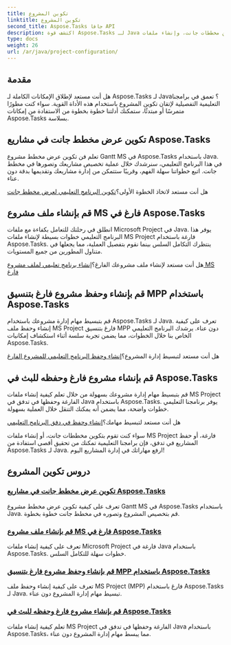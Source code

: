 ```yaml
---
title: تكوين المشروع
linktitle: تكوين المشروع
second_title: Aspose.Tasks جافا API
description: اكتشف قوة Aspose.Tasks لـ Java من خلال برامجنا التعليمية الشاملة. قم بتكوين مخططات جانت، وإنشاء ملفات MS Project، وتبسيط إدارة المشروع.
type: docs
weight: 26
url: /ar/java/project-configuration/
---
```

## مقدمة

هل أنت مستعد لإطلاق الإمكانات الكاملة لـ Aspose.Tasks لـ Java؟ تعمق في برامجنا التعليمية التفصيلية لإتقان تكوين المشروع باستخدام هذه الأداة القوية. سواء كنت مطورًا متمرسًا أو مبتدئًا، ستمكنك أدلتنا خطوة بخطوة من الاستفادة من إمكانات Aspose.Tasks بسلاسة.

## تكوين عرض مخطط جانت في مشاريع Aspose.Tasks

تعلم فن تكوين عرض مخطط مشروع Gantt MS في Aspose.Tasks باستخدام Java. في هذا البرنامج التعليمي، سنرشدك خلال عملية تخصيص مشاريعك وتصورها في مخطط جانت. اتبع خطواتنا سهلة الفهم، وقريبًا ستتمكن من إدارة مشاريعك وتقديمها بدقة دون عناء.

 هل أنت مستعد لاتخاذ الخطوة الأولى؟[تكوين البرنامج التعليمي لعرض مخطط جانت](./configure-gantt-chart/)

## قم بإنشاء ملف مشروع MS فارغ في Aspose.Tasks

انطلق في رحلتك للتعامل بكفاءة مع ملفات Microsoft Project في Java. يوفر هذا البرنامج التعليمي خطوات بسيطة لإنشاء ملفات MS Project فارغة باستخدام Aspose.Tasks. ينتظرك التكامل السلس بينما نقوم بتفصيل العملية، مما يجعلها في متناول المطورين من جميع المستويات.

 هل أنت مستعد لإنشاء ملف مشروعك الفارغ؟[إنشاء برنامج تعليمي لملف مشروع MS فارغ](./create-empty-project-file/)

## قم بإنشاء وحفظ مشروع فارغ بتنسيق MPP باستخدام Aspose.Tasks

قم بتبسيط مهام إدارة مشروعك باستخدام Aspose.Tasks لـ Java. تعرف على كيفية إنشاء وحفظ ملف MS Project فارغ بتنسيق MPP دون عناء. يرشدك البرنامج التعليمي الخاص بنا خلال الخطوات، مما يضمن تجربة سلسة أثناء استكشاف إمكانيات Aspose.Tasks.

 هل أنت مستعد لتبسيط إدارة المشروع؟[إنشاء وحفظ البرنامج التعليمي للمشروع الفارغ](./create-save-mpp/)

## قم بإنشاء مشروع فارغ وحفظه للبث في Aspose.Tasks

قم بتبسيط مهام إدارة مشروعك بسهولة من خلال تعلم كيفية إنشاء ملفات MS Project الفارغة وحفظها في تدفق في Java باستخدام Aspose.Tasks. يوفر برنامجنا التعليمي خطوات واضحة، مما يضمن أنه يمكنك التنقل خلال العملية بسهولة.

 هل أنت مستعد لتبسيط مهامك؟[إنشاء وحفظ في دفق البرنامج التعليمي](./create-save-stream/)

سواء كنت تقوم بتكوين مخططات جانت، أو إنشاء ملفات MS Project فارغة، أو حفظ المشاريع في تدفق، فإن برامجنا التعليمية تمكنك من تحقيق أقصى استفادة من Aspose.Tasks لـ Java. ارفع مهاراتك في إدارة المشاريع اليوم!
## دروس تكوين المشروع
### [تكوين عرض مخطط جانت في مشاريع Aspose.Tasks](./configure-gantt-chart/)
تعرف على كيفية تكوين عرض مخطط مشروع Gantt MS في Aspose.Tasks باستخدام Java. قم بتخصيص المشروع وتصوره في مخطط جانت خطوة بخطوة.
### [قم بإنشاء ملف مشروع MS فارغ في Aspose.Tasks](./create-empty-project-file/)
تعرف على كيفية إنشاء ملفات Microsoft Project فارغة في Java باستخدام Aspose.Tasks. خطوات سهلة للتكامل السلس.
### [قم بإنشاء وحفظ مشروع فارغ بتنسيق MPP باستخدام Aspose.Tasks](./create-save-mpp/)
تعرف على كيفية إنشاء وحفظ ملف MS Project (MPP) فارغ باستخدام Aspose.Tasks لـ Java. تبسيط مهام إدارة المشروع دون عناء.
### [قم بإنشاء مشروع فارغ وحفظه للبث في Aspose.Tasks](./create-save-stream/)
تعلم كيفية إنشاء ملفات MS Project الفارغة وحفظها في تدفق في Java باستخدام Aspose.Tasks، مما يبسط مهام إدارة المشروع دون عناء.
